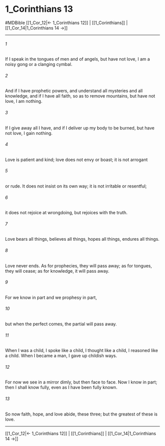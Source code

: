 # 1_Corinthians 13
#MDBible
[[1_Cor_12|← 1_Corinthians 12]] | [[1_Corinthians]] | [[1_Cor_14|1_Corinthians 14 →]]

***

###### 1 

If I speak in the tongues of men and of angels, but have not love, I am a noisy gong or a clanging cymbal. 

###### 2 

And if I have prophetic powers, and understand all mysteries and all knowledge, and if I have all faith, so as to remove mountains, but have not love, I am nothing. 

###### 3 

If I give away all I have, and if I deliver up my body to be burned, but have not love, I gain nothing. 

###### 4 

Love is patient and kind; love does not envy or boast; it is not arrogant 

###### 5 

or rude. It does not insist on its own way; it is not irritable or resentful; 

###### 6 

it does not rejoice at wrongdoing, but rejoices with the truth. 

###### 7 

Love bears all things, believes all things, hopes all things, endures all things. 

###### 8 

Love never ends. As for prophecies, they will pass away; as for tongues, they will cease; as for knowledge, it will pass away. 

###### 9 

For we know in part and we prophesy in part, 

###### 10 

but when the perfect comes, the partial will pass away. 

###### 11 

When I was a child, I spoke like a child, I thought like a child, I reasoned like a child. When I became a man, I gave up childish ways. 

###### 12 

For now we see in a mirror dimly, but then face to face. Now I know in part; then I shall know fully, even as I have been fully known. 

###### 13 

So now faith, hope, and love abide, these three; but the greatest of these is love. 

***

[[1_Cor_12|← 1_Corinthians 12]] | [[1_Corinthians]] | [[1_Cor_14|1_Corinthians 14 →]]
